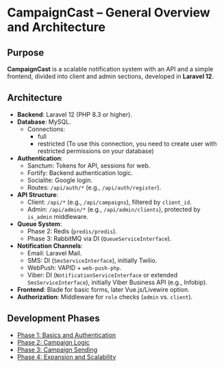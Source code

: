 # CampaignCast – General Overview and Architecture

## Purpose
**CampaignCast** is a scalable notification system with an API and a simple frontend, divided into client and admin sections, developed in **Laravel 12**.

## Architecture
- **Backend**: Laravel 12 (PHP 8.3 or higher).
- **Database**: MySQL.
    - Connections: 
         - full
         - restricted (To use this connection, you need to create user with restricted permissions on your database)
- **Authentication**:
    - Sanctum: Tokens for API, sessions for web.
    - Fortify: Backend authentication logic.
    - Socialite: Google login.
    - Routes: `/api/auth/*` (e.g., `/api/auth/register`).
- **API Structure**:
    - Client: `/api/*` (e.g., `/api/campaigns`), filtered by `client_id`.
    - Admin: `/api/admin/*` (e.g., `/api/admin/clients`), protected by `is_admin` middleware.
- **Queue System**:
    - Phase 2: Redis (`predis/predis`).
    - Phase 3: RabbitMQ via DI (`QueueServiceInterface`).
- **Notification Channels**:
    - Email: Laravel Mail.
    - SMS: DI (`SmsServiceInterface`), initially Twilio.
    - WebPush: VAPID + `web-push-php`.
    - Viber: DI (`NotificationServiceInterface` or extended `SmsServiceInterface`), initially Viber Business API (e.g., Infobip).
- **Frontend**: Blade for basic forms, later Vue.js/Livewire option.
- **Authorization**: Middleware for `role` checks (`admin` vs. `client`).

## Development Phases
- [Phase 1: Basics and Authentication](docs/phase-1.md)
- [Phase 2: Campaign Logic](docs/phase-2.md)
- [Phase 3: Campaign Sending](docs/phase-3.md)
- [Phase 4: Expansion and Scalability](docs/phase-4.md)
